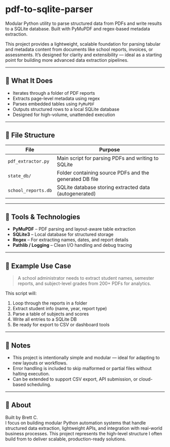 # pdf-to-sqlite-parser

Modular Python utility to parse structured data from PDFs and write results to a SQLite database. Built with PyMuPDF and regex-based metadata extraction.

This project provides a lightweight, scalable foundation for parsing tabular and metadata content from documents like school reports, invoices, or assessments. It’s designed for clarity and extensibility — ideal as a starting point for building more advanced data extraction pipelines.

---

## 📄 What It Does

- Iterates through a folder of PDF reports
- Extracts page-level metadata using regex
- Parses embedded tables using `PyMuPDF`
- Outputs structured rows to a local SQLite database
- Designed for high-volume, unattended execution

---

## 📁 File Structure

| File              | Purpose                                                  |
|-------------------|----------------------------------------------------------|
| `pdf_extractor.py` | Main script for parsing PDFs and writing to SQLite       |
| `state_db/`        | Folder containing source PDFs and the generated DB file  |
| `school_reports.db`| SQLite database storing extracted data (autogenerated)   |

---

## 🔧 Tools & Technologies

- **PyMuPDF** – PDF parsing and layout-aware table extraction
- **SQLite3** – Local database for structured storage
- **Regex** – For extracting names, dates, and report details
- **Pathlib / Logging** – Clean I/O handling and debug tracing

---

## 🚀 Example Use Case

> A school administrator needs to extract student names, semester reports, and subject-level grades from 200+ PDFs for analytics.

This script will:
1. Loop through the reports in a folder  
2. Extract student info (name, year, report type)  
3. Parse a table of subjects and scores  
4. Write all entries to a SQLite DB  
5. Be ready for export to CSV or dashboard tools

---

## 🧩 Notes

- This project is intentionally simple and modular — ideal for adapting to new layouts or workflows.
- Error handling is included to skip malformed or partial files without halting execution.
- Can be extended to support CSV export, API submission, or cloud-based scheduling.

---

## 👤 About

Built by Brett C.  
I focus on building modular Python automation systems that handle structured data extraction, lightweight APIs, and integration with real-world business processes. This project represents the high-level structure I often build from to deliver scalable, production-ready solutions.

